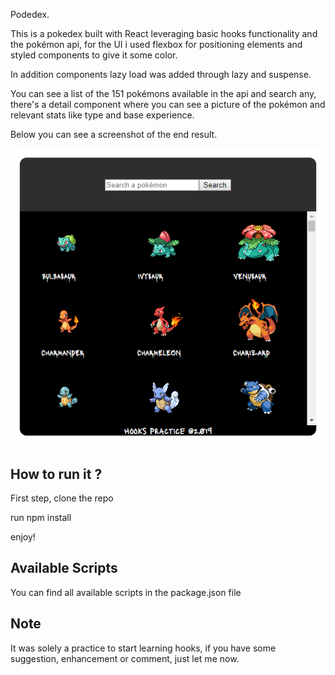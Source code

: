 Podedex.

This is a pokedex built with React leveraging basic hooks functionality and the pokémon api,
for the UI i used flexbox for positioning elements and styled components to give it some 
color.

In addition components lazy load was added through lazy and suspense.

You can see a list of the 151 pokémons available in the api and search any, there's a detail
component where you can see a picture of the pokémon and relevant stats like type and base
experience.

Below you can see a screenshot of the end result.

![Alt text](pokedex.png?raw=true "Pokedex")

## How to run it ?

First step, clone the repo

run npm install

enjoy!

## Available Scripts

You can find all available scripts in the package.json file

## Note

It was solely a practice to start learning hooks, if you have some suggestion, enhancement or comment, 
just let me now.



